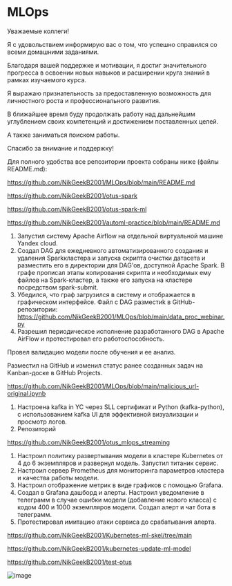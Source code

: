 # MLOps
Уважаемые коллеги! 

Я с удовольствием информирую вас о том, что успешно справился со всеми домашними заданиями.

Благодаря вашей поддержке и мотивации, я достиг значительного прогресса в освоении новых навыков и расширении круга знаний в рамках изучаемого курса.

Я выражаю признательность за предоставленную возможность для личностного роста и профессионального развития.

В ближайшее время буду продолжать работу над дальнейшим углублением своих компетенций и достижением поставленных целей.

А также заниматься поиском работы.

Спасибо за внимание и поддержку!

Для полного удобства все репозитории проекта собраны ниже (файлы README.md):

https://github.com/NikGeekB2001/MLOps/blob/main/README.md

https://github.com/NikGeekB2001/otus-spark

https://github.com/NikGeekB2001/otus-spark-ml

https://github.com/NikGeekB2001/automl-practice/blob/main/README.md

1. Запустил систему Apache Airflow на отдельной виртуальной машине Yandex
cloud.
2. Создал DAG для ежедневного автоматизированного создания и удаления Sparkкластера и запуска скрипта очистки датасета и разместить его в директории для DAG’ов,
доступной Apache Spark. В графе прописал этапы копирования скрипта и
необходимых ему файлов на Spark-кластер, а также его запуска на кластере посредством
spark-submit.
3. Убедился, что граф загрузился в систему и отображается в графическом
интерфейсе.
Файл с DAG разместиk в GitHub- репозитории:
https://github.com/NikGeekB2001/MLOps/blob/main/data_proc_webinar.py
4. Разрешил периодическое исполнение разработанного DAG в Apache AirFlow и
протестировал его работоспособность. 

Провел валидацию модели после обучения и ее анализ.

Разместил на GitHub и изменил статус ранее созданных задач на Kanban-доске в GitHub Projects.

https://github.com/NikGeekB2001/MLOps/blob/main/malicious_url-original.ipynb

1. Настроена kafka in YC через SLL сертификат и Python (kafka-python),
с использованием kafka UI для эффективной визуализации и просмотр логов.
2. Репозиторий 

https://github.com/NikGeekB2001/otus_mlops_streaming

1. Настроил политику развертывания модели в кластере Kubernetes от 4 до 6
экземпляров и развернул модель.
Запустил титаник сервис.
2. Настроил сервер Prometheus для мониторинга параметров кластера и качества
работы модели.
3. Настроил отображение метрик в виде графиков с помощью Grafana.
4. Создал в Grafana дашборд и алерты.
Настроил уведомление в телеграмм в случае ошибки модели (добавление нового класса) с кодом 400
и 1000 экземпляров модели.
Создал алерт и чат бота в телеграмм.
5. Протестировал имитацию атаки сервиса
до срабатывания алерта.

https://github.com/NikGeekB2001/Kubernetes-ml-skel/tree/main

https://github.com/NikGeekB2001/kubernetes-update-ml-model

https://github.com/NikGeekB2001/test-otus

![image](https://github.com/user-attachments/assets/a41b88d5-ba4c-41e3-a04d-20eebb4ee2c7)
